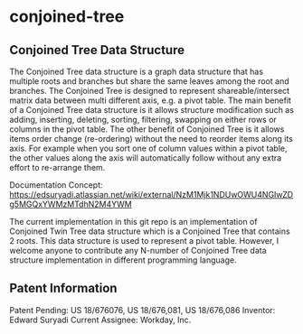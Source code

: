 # conjoined-tree

## Conjoined Tree Data Structure

The Conjoined Tree data structure is a graph data structure that has multiple roots and branches but share the same
leaves among the root and branches. The Conjoined Tree is designed to represent shareable/intersect matrix data
between multi different axis, e.g. a pivot table. The main benefit of a Conjoined Tree data structure is it allows
structure modification such as adding, inserting, deleting, sorting, filtering, swapping on either rows or columns in 
the pivot table. The other benefit of Conjoined Tree is it allows items order change (re-ordering) without the need 
to reorder items along its axis. For example when you sort one of column values within a pivot table, the other values 
along the axis will automatically follow without any extra effort to re-arrange them.

Documentation Concept: https://edsuryadi.atlassian.net/wiki/external/NzM1Mjk1NDUwOWU4NGIwZDg5MGQxYWMzMTdhN2M4YWM

The current implementation in this git repo is an implementation of Conjoined Twin Tree data structure which is a 
Conjoined Tree that contains 2 roots. This data structure is used to represent a pivot table. However, I welcome anyone
to contribute any N-number of Conjoined Tree data structure implementation in different programming language.

## Patent Information
Patent Pending: US 18/676076, US 18/676,081, US 18/676,086
Inventor: Edward Suryadi
Current Assignee: Workday, Inc.